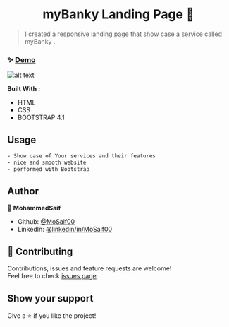 <h1 align="center"> myBanky Landing Page   👋</h1>

> I created a responsive landing page that show case a service called myBanky .

### ✨ [Demo](https://mosaif00.github.io/Qussasa-Website/)

![alt text](screen01.gif)

**Built With :**

- HTML
- CSS
- BOOTSTRAP 4.1

## Usage

```sh
- Show case of Your services and their features
- nice and smooth website
- performed with Bootstrap
```

## Author

👤 **MohammedSaif**

- Github: [@MoSaif00](https://github.com/MoSaif00)
- LinkedIn: [@linkedin\/in\/MoSaif00](https://linkedin.com/in/linkedin/in/MoSaif00)

## 🤝 Contributing

Contributions, issues and feature requests are welcome!<br />Feel free to check [issues page](https://github.com/MoSaif00/Qussasa-Website/issues).

## Show your support

Give a ⭐️ if you like the project!
